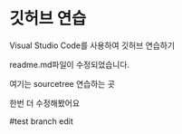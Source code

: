 # 깃허브 연습

Visual Studio Code를 사용하여 깃허브 연습하기

readme.md파일이 수정되었습니다.

여기는 sourcetree 연습하는 곳

한번 더 수정해봤어요

#test branch edit
